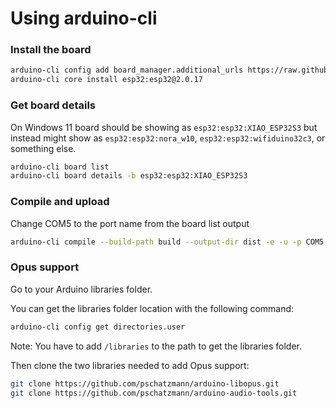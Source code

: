 # Using arduino-cli

### Install the board

```bash
arduino-cli config add board_manager.additional_urls https://raw.githubusercontent.com/espressif/arduino-esp32/gh-pages/package_esp32_index.json
arduino-cli core install esp32:esp32@2.0.17
```

### Get board details

On Windows 11 board should be showing as ```esp32:esp32:XIAO_ESP32S3```
but instead might show as ```esp32:esp32:nora_w10```, ```esp32:esp32:wifiduino32c3```, or something else.

```bash
arduino-cli board list
arduino-cli board details -b esp32:esp32:XIAO_ESP32S3
```

### Compile and upload

Change COM5 to the port name from the board list output

```bash
arduino-cli compile --build-path build --output-dir dist -e -u -p COM5 -b esp32:esp32:XIAO_ESP32S3:PSRAM=opi
```

### Opus support

Go to your Arduino libraries folder.

You can get the libraries folder location with the following command:

```bash
arduino-cli config get directories.user
```

Note: You have to add ```/libraries``` to the path to get the libraries folder.

Then clone the two libraries needed to add Opus support:

```bash
git clone https://github.com/pschatzmann/arduino-libopus.git
git clone https://github.com/pschatzmann/arduino-audio-tools.git
```
